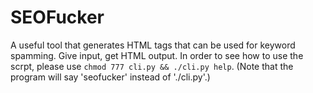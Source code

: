 # SEOFucker
A useful tool that generates HTML tags that can be used for keyword spamming. Give input, get HTML output.
In order to see how to use the scrpt, please use `chmod 777 cli.py && ./cli.py help`.
(Note that the program will say 'seofucker' instead of './cli.py'.)
